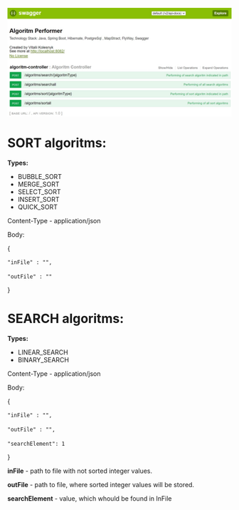![alt text](https://github.com/VitaliiKolesnyk/AlgoritmPerformedApp/blob/master/Algoritms.jpg)

# SORT algoritms:
**Types:**
- BUBBLE_SORT
- MERGE_SORT
- SELECT_SORT
- INSERT_SORT
- QUICK_SORT


Content-Type - application/json

Body:

{

    "inFile" : "",
    
    "outFile" : ""
}

# SEARCH algoritms:
**Types:**
- LINEAR_SEARCH
- BINARY_SEARCH


Content-Type - application/json

Body:

{

    "inFile" : "",
    
    "outFile" : "",
    
    "searchElement": 1
}

**inFile** - path to file with not sorted integer values.

**outFile** - path to file, where sorted integer values will be stored.

**searchElement** - value, which whould be found in InFile
